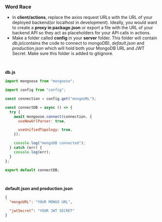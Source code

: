 ### Word Race

- In **client/actions**, replace the axios request URLs with the URL of your deployed backend(or localhost in development). Ideally, you would want to create a **proxy in package.json** or export a file with the URL of your backend API so they act as placeholders for your API calls in actions.
- Make a folder called **config** in your **server** folder. This folder will contain _db.js_(contains the code to connect to mongoDB), _default.json_ and _production.json_ which will hold both your MongoDB URL and JWT Secret. Make sure this folder is added to gitignore.
</br>
 
 **db.js**

```js
import mongoose from "mongoose";

import config from "config";

const connection = config.get("mongoURL");

const connectDB = async () => {
  try {
    await mongoose.connect(connection, {
      useNewUrlParser: true,

      useUnifiedTopology: true,
    });

    console.log("mongoDB connected");
  } catch (err) {
    console.log(err);
  }
};

export default connectDB;
```
</br>

**default.json and production.json**

```json
{
  "mongoURL": "YOUR MONGO URL",

  "jwtSecret": "YOUR JWT SECRET"
}
```
